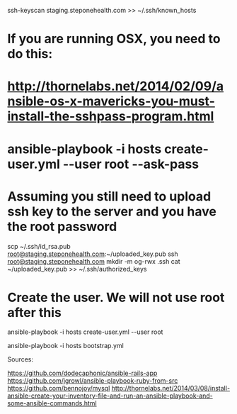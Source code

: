 ssh-keyscan staging.steponehealth.com >> ~/.ssh/known_hosts

# If you are running OSX, you need to do this:
# http://thornelabs.net/2014/02/09/ansible-os-x-mavericks-you-must-install-the-sshpass-program.html
# ansible-playbook -i hosts create-user.yml --user root --ask-pass


# Assuming you still need to upload ssh key to the server and you have the root password
scp ~/.ssh/id_rsa.pub root@staging.steponehealth.com:~/uploaded_key.pub
ssh root@staging.steponehealth.com
mkdir -m og-rwx .ssh
cat ~/uploaded_key.pub >> ~/.ssh/authorized_keys


# Create the user. We will not use root after this
ansible-playbook -i hosts create-user.yml --user root

ansible-playbook -i hosts bootstrap.yml

Sources:

https://github.com/dodecaphonic/ansible-rails-app
https://github.com/jgrowl/ansible-playbook-ruby-from-src
https://github.com/bennojoy/mysql
http://thornelabs.net/2014/03/08/install-ansible-create-your-inventory-file-and-run-an-ansible-playbook-and-some-ansible-commands.html
